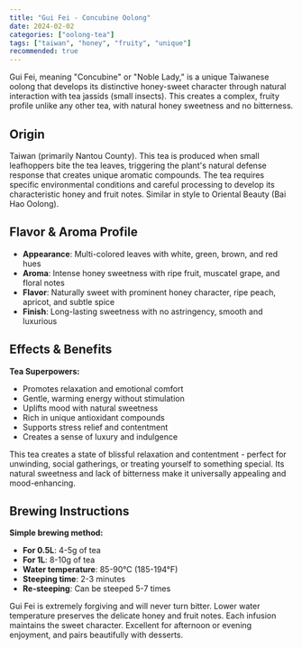 ```yaml
---
title: "Gui Fei - Concubine Oolong"
date: 2024-02-02
categories: ["oolong-tea"]
tags: ["taiwan", "honey", "fruity", "unique"]
recommended: true
---
```


Gui Fei, meaning "Concubine" or "Noble Lady," is a unique Taiwanese oolong that develops its distinctive honey-sweet character through natural interaction with tea jassids (small insects). This creates a complex, fruity profile unlike any other tea, with natural honey sweetness and no bitterness.

## Origin

Taiwan (primarily Nantou County). This tea is produced when small leafhoppers bite the tea leaves, triggering the plant's natural defense response that creates unique aromatic compounds. The tea requires specific environmental conditions and careful processing to develop its characteristic honey and fruit notes. Similar in style to Oriental Beauty (Bai Hao Oolong).

## Flavor & Aroma Profile

- **Appearance**: Multi-colored leaves with white, green, brown, and red hues
- **Aroma**: Intense honey sweetness with ripe fruit, muscatel grape, and floral notes
- **Flavor**: Naturally sweet with prominent honey character, ripe peach, apricot, and subtle spice
- **Finish**: Long-lasting sweetness with no astringency, smooth and luxurious

## Effects & Benefits

**Tea Superpowers:**
- Promotes relaxation and emotional comfort
- Gentle, warming energy without stimulation
- Uplifts mood with natural sweetness
- Rich in unique antioxidant compounds
- Supports stress relief and contentment
- Creates a sense of luxury and indulgence

This tea creates a state of blissful relaxation and contentment - perfect for unwinding, social gatherings, or treating yourself to something special. Its natural sweetness and lack of bitterness make it universally appealing and mood-enhancing.

## Brewing Instructions

**Simple brewing method:**
- **For 0.5L**: 4-5g of tea
- **For 1L**: 8-10g of tea
- **Water temperature**: 85-90°C (185-194°F)
- **Steeping time**: 2-3 minutes
- **Re-steeping**: Can be steeped 5-7 times

Gui Fei is extremely forgiving and will never turn bitter. Lower water temperature preserves the delicate honey and fruit notes. Each infusion maintains the sweet character. Excellent for afternoon or evening enjoyment, and pairs beautifully with desserts.
